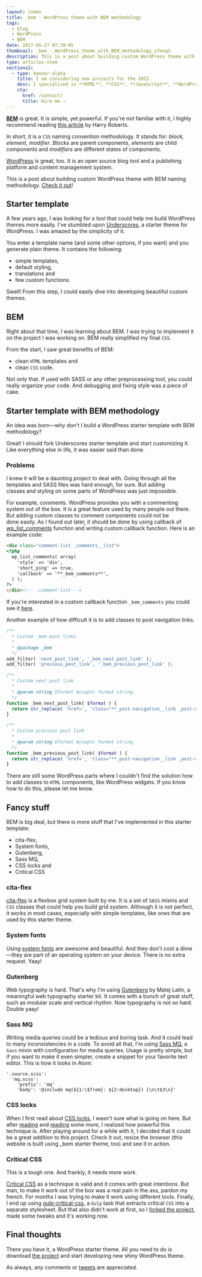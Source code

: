 ```yaml
---
layout: index
title: _bem - WordPress theme with BEM methodology
tags:
  - blog
  - WordPress
  - BEM
date: 2017-05-27 07:39:05
thumbnail: _bem_-_WordPress_theme_with_BEM_methodology_z7onq3
description: This is a post about building custom WordPress theme with BEM naming methodology.
type: articles-item
sections2:
  - type: banner-alpha
    title: I am considering new projects for the 2022.
    desc: I specialized in **HTML**, **CSS**, **JavaScript**, **WordPress**, **Shopify**, and **JAMstack** technologies.
    cta:
      href: /contact/
      title: Hire me ⇢
---
```


**[BEM](https://en.bem.info/)** is great. It is simple, yet powerful. If you're not familiar with it, I highly recommend reading [this article](https://csswizardry.com/2013/01/mindbemding-getting-your-head-round-bem-syntax/) by Harry Roberts.

In short, it is a `CSS` naming convention methodology. It stands for: _block, element, modifier_. _Blocks_ are parent components, _elements_ are child components and _modifiers_ are different states of components.

<!-- more -->

[WordPress](https://wordpress.org/) is great, too. It is an open source blog tool and a publishing platform and content management system.

This is a post about building custom WordPress theme with BEM naming methodology. [Check it out](https://github.com/maliMirkec/_bem)!

## Starter template

A few years ago, I was looking for a tool that could help me build WordPress themes more easily. I've stumbled upon [Underscores](http://underscores.me/), a starter theme for WordPress. I was amazed by the simplicity of it.

You enter a template name (and some other options, if you want) and you generate plain theme. It contains the following:

* simple templates,
* default styling,
* translations and
* few custom functions.

Swell! From this step, I could easily dive into developing beautiful custom themes.

## BEM

Right about that time, I was learning about BEM. I was trying to implement it on the project I was working on. BEM really simplified my final `CSS`.

From the start, I saw great benefits of BEM:

* clean `HTML` templates and
* clean `CSS` code.

Not only that. If used with SASS or any other preprocessing tool, you could really organize your code. And debugging and fixing style was a piece of cake.

## Starter template with BEM methodology

An idea was born—why don't I build a WordPress starter template with BEM methodology?

Great! I should fork Underscores starter template and start customizing it. Like everything else in life, it was easier said than done.

### Problems

I knew it will be a daunting project to deal with. Going through all the templates and SASS files was hard enough, for sure. But adding classes and styling on some parts of WordPress was just impossible.

For example, comments. WordPress provides you with a commenting system out of the box. It is a great feature used by many people out there. But adding custom classes to comment components could not be done easily. As I found out later, it should be done by using callback of [wp_list_comments](https://codex.wordpress.org/Function_Reference/wp_list_comments) function and writing custom callback function. Here is an example code:

``` html
<div class="comment-list _comments__list">
<?php
  wp_list_comments( array(
    'style' => 'div',
    'short_ping' => true,
    'callback' => '**_bem_comments**',
  ) );
?>
</div><!-- .comment-list -->
```

If you're interested in a custom callback function `_bem_comments` you could see it [here](https://github.com/maliMirkec/_bem/blob/master/inc/bem-comments.php).

Another example of how difficult it is to add classes to post navigation links.

``` php
/**
  * Custom _bem post links
  *
  * @package _bem
  */
add_filter( 'next_post_link', '_bem_next_post_link' );
add_filter( 'previous_post_link', '_bem_previous_post_link' );
```

``` php
/**
  * Custom next post link
  *
  * @param string $format Accepts format string.
  */
function _bem_next_post_link( $format ) {
  return str_replace( 'href=', 'class="**_post-navigation__link _post-navigation__link--next**" href=', $format );
}
```

``` php
/**
  * Custom previous post link
  *
  * @param string $format Accepts format string.
  */
function _bem_previous_post_link( $format ) {
  return str_replace( 'href=', 'class="**_post-navigation__link _post-navigation__link--previous**" href=', $format );
}
```

There are still some WordPress parts where I couldn't find the solution how to add classes to `HTML` components, like WordPress widgets. If you know how to do this, please let me know.

## Fancy stuff

BEM is big deal, but there is more stuff that I've implemented in this starter template:

* cita-flex,
* System fonts,
* Gutenberg,
* Sass MQ,
* CSS locks and
* Critical CSS

### cita-flex

[cita-flex](https://github.com/maliMirkec/cita-flex) is a flexbox grid system built by me. It is a set of `SASS` mixins and `CSS` classes that could help you build grid system. Although it is not perfect, it works in most cases, especially with simple templates, like ones that are used by this starter theme.

### System fonts

Using [system fonts](https://css-tricks.com/snippets/css/system-font-stack/) are awesome and beautiful. And they don't cost a dime—they are part of an operating system on your device. There is no extra request. Yaay!

### Gutenberg

Web typography is hard. That's why I'm using [Gutenberg](http://matejlatin.github.io/Gutenberg/) by Matej Latin, a meaningful web typography starter kit. It comes with a bunch of great stuff, such as modular scale and vertical rhythm. Now typography is not so hard. Double yaay!

### Sass MQ

Writing media queries could be a tedious and boring task. And it could lead to many inconsistencies in a code. To avoid all that, I'm using [Sass MQ](http://sass-mq.github.io/sass-mq/), a `Sass` mixin with configuration for media queries. Usage is pretty simple, but if you want to make it even simpler, create a snippet for your favorite text editor. This is how it looks in Atom:

``` text
'.source.scss':
  'mq.scss':
    'prefix': 'mq'
    'body': '@include mq(${1:\$from}: ${2:desktop}) {\n\t$3\n}'
```

### CSS locks

When I first read about [CSS locks](https://css-tricks.com/css-locks/), I wasn't sure what is going on here. But after [reading](https://blog.typekit.com/2016/08/17/flexible-typography-with-css-locks/) and [reading](https://fvsch.com/code/css-locks/) some more, I realized how powerful this technique is. After playing around for a while with it, I decided that it could be a great addition to this project. Check it out, resize the browser (this website is built using _bem starter theme, too) and see it in action.

### Critical CSS

This is a tough one. And frankly, it needs more work.

[Critical CSS](https://www.smashingmagazine.com/2015/08/understanding-critical-css/) as a technique is valid and it comes with great intentions. But man, to make it work out of the box was a real pain in the ass, pardon my french. For months I was trying to make it work using different tools. Finally, I end up using [gulp-critical-css](https://mscharl.github.io/gulp-critical-css/), a `Gulp` task that extracts critical `CSS` into a separate stylesheet. But that also didn't work at first, so I [forked the project](https://github.com/maliMirkec/gulp-critical-css), made some tweaks and it's working now.

## Final thoughts

There you have it, a WordPress starter theme. All you need to do is download [the project](https://github.com/maliMirkec/_bem) and start developing new shiny WordPress theme.

As always, any comments or [tweets](https://twitter.com/malimirkeccita) are appreciated.
